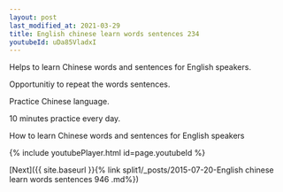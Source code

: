 ```yaml
---
layout: post
last_modified_at: 2021-03-29
title: English chinese learn words sentences 234 
youtubeId: uDa85VladxI
---
```

 
 
Helps to learn Chinese words and sentences for English speakers.

Opportunitiy to repeat the words sentences. 

Practice Chinese language. 
 
10 minutes practice every day. 
 
How to learn Chinese words and sentences for English speakers 
 
{% include youtubePlayer.html id=page.youtubeId %}
 
 
[Next]({{ site.baseurl }}{% link  split1/_posts/2015-07-20-English chinese learn words sentences 946 .md%})
 
